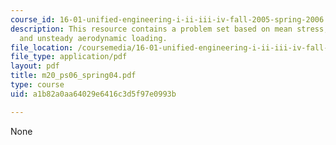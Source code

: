 ```yaml
---
course_id: 16-01-unified-engineering-i-ii-iii-iv-fall-2005-spring-2006
description: This resource contains a problem set based on mean stress, cyclic stress,
  and unsteady aerodynamic loading.
file_location: /coursemedia/16-01-unified-engineering-i-ii-iii-iv-fall-2005-spring-2006/a1b82a0aa64029e6416c3d5f97e0993b_m20_ps06_spring04.pdf
file_type: application/pdf
layout: pdf
title: m20_ps06_spring04.pdf
type: course
uid: a1b82a0aa64029e6416c3d5f97e0993b

---
```

None